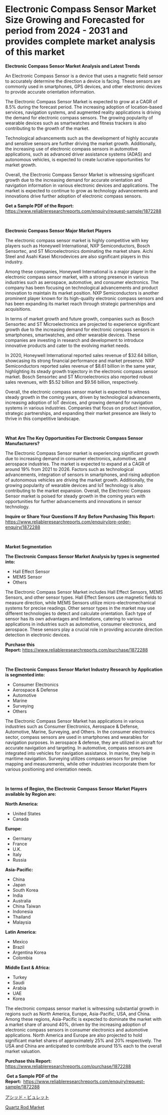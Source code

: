 <p><h1>Electronic Compass Sensor Market Size Growing and Forecasted for period from 2024 - 2031 and provides complete market analysis of this market</h1></p><p><strong>Electronic Compass Sensor Market Analysis and Latest Trends</strong></p>
<p><p>An Electronic Compass Sensor is a device that uses a magnetic field sensor to accurately determine the direction a device is facing. These sensors are commonly used in smartphones, GPS devices, and other electronic devices to provide accurate orientation information.</p><p>The Electronic Compass Sensor Market is expected to grow at a CAGR of 8.5% during the forecast period. The increasing adoption of location-based services, navigation systems, and augmented reality applications is driving the demand for electronic compass sensors. The growing popularity of wearable devices such as smartwatches and fitness trackers is also contributing to the growth of the market.</p><p>Technological advancements such as the development of highly accurate and sensitive sensors are further driving the market growth. Additionally, the increasing use of electronic compass sensors in automotive applications, such as advanced driver assistance systems (ADAS) and autonomous vehicles, is expected to create lucrative opportunities for market growth.</p><p>Overall, the Electronic Compass Sensor Market is witnessing significant growth due to the increasing demand for accurate orientation and navigation information in various electronic devices and applications. The market is expected to continue to grow as technology advancements and innovations drive further adoption of electronic compass sensors.</p></p>
<p><strong>Get a Sample PDF of the Report:&nbsp;</strong> <a href="https://www.reliableresearchreports.com/enquiry/request-sample/1872288">https://www.reliableresearchreports.com/enquiry/request-sample/1872288</a></p>
<p>&nbsp;</p>
<p><strong>Electronic Compass Sensor Major Market Players</strong></p>
<p><p>The electronic compass sensor market is highly competitive with key players such as Honeywell International, NXP Semiconductors, Bosch Sensortec, and ST Microelectronics dominating the market share. Aichi Steel and Asahi Kasei Microdevices are also significant players in this industry. </p><p>Among these companies, Honeywell International is a major player in the electronic compass sensor market, with a strong presence in various industries such as aerospace, automotive, and consumer electronics. The company has been focusing on technological advancements and product innovation to maintain its market position. NXP Semiconductors is another prominent player known for its high-quality electronic compass sensors and has been expanding its market reach through strategic partnerships and acquisitions.</p><p>In terms of market growth and future growth, companies such as Bosch Sensortec and ST Microelectronics are projected to experience significant growth due to the increasing demand for electronic compass sensors in smartphones, smartwatches, and other wearable devices. These companies are investing in research and development to introduce innovative products and cater to the evolving market needs.</p><p>In 2020, Honeywell International reported sales revenue of $32.64 billion, showcasing its strong financial performance and market presence. NXP Semiconductors reported sales revenue of $8.61 billion in the same year, highlighting its steady growth trajectory in the electronic compass sensor market. Bosch Sensortec and ST Microelectronics also reported robust sales revenues, with $5.52 billion and $9.56 billion, respectively.</p><p>Overall, the electronic compass sensor market is expected to witness steady growth in the coming years, driven by technological advancements, increasing adoption of IoT devices, and growing demand for navigation systems in various industries. Companies that focus on product innovation, strategic partnerships, and expanding their market presence are likely to thrive in this competitive landscape.</p></p>
<p>&nbsp;</p>
<p><strong>What Are The Key Opportunities For Electronic Compass Sensor Manufacturers?</strong></p>
<p><p>The Electronic Compass Sensor market is experiencing significant growth due to increasing demand in consumer electronics, automotive, and aerospace industries. The market is expected to expand at a CAGR of around 19% from 2021 to 2026. Factors such as technological advancements, integration of sensors in smartphones, and rising adoption of autonomous vehicles are driving the market growth. Additionally, the growing popularity of wearable devices and IoT technology is also contributing to the market expansion. Overall, the Electronic Compass Sensor market is poised for steady growth in the coming years with opportunities for further advancements and innovations in sensor technology.</p></p>
<p><strong>Inquire or Share Your Questions If Any Before Purchasing This Report:</strong> <a href="https://www.reliableresearchreports.com/enquiry/pre-order-enquiry/1872288">https://www.reliableresearchreports.com/enquiry/pre-order-enquiry/1872288</a></p>
<p>&nbsp;</p>
<p><strong>Market Segmentation</strong></p>
<p><strong>The Electronic Compass Sensor Market Analysis by types is segmented into:</strong></p>
<p><ul><li>Hall Effect Sensor</li><li>MEMS Sensor</li><li>Others</li></ul></p>
<p><p>The Electronic Compass Sensor Market includes Hall Effect Sensors, MEMS Sensors, and other sensor types. Hall Effect Sensors use magnetic fields to measure direction, while MEMS Sensors utilize micro-electromechanical systems for precise readings. Other sensor types in the market may use different technologies to detect and calculate orientation. Each type of sensor has its own advantages and limitations, catering to various applications in industries such as automotive, consumer electronics, and aerospace. These sensors play a crucial role in providing accurate direction detection in electronic devices.</p></p>
<p><strong>Purchase this Report:&nbsp;</strong><a href="https://www.reliableresearchreports.com/purchase/1872288">https://www.reliableresearchreports.com/purchase/1872288</a></p>
<p>&nbsp;</p>
<p><strong>The Electronic Compass Sensor Market Industry Research by Application is segmented into:</strong></p>
<p><ul><li>Consumer Electronics</li><li>Aerospace & Defense</li><li>Automotive</li><li>Marine</li><li>Surveying</li><li>Others</li></ul></p>
<p><p>The Electronic Compass Sensor Market has applications in various industries such as Consumer Electronics, Aerospace & Defense, Automotive, Marine, Surveying, and Others. In the consumer electronics sector, compass sensors are used in smartphones and wearables for navigation purposes. In aerospace & defense, they are utilized in aircraft for accurate navigation and targeting. In automotive, compass sensors are integrated into vehicles for navigation assistance. In marine, they help in maritime navigation. Surveying utilizes compass sensors for precise mapping and measurements, while other industries incorporate them for various positioning and orientation needs.</p></p>
<p>&nbsp;</p>
<p><strong>In terms of Region, the Electronic Compass Sensor Market Players available by Region are:</strong></p>
<p>
    <p> <strong> North America: </strong>
        <ul>
            <li>United States</li>
            <li>Canada</li>
        </ul>
        </p> 
    <p> <strong> Europe: </strong>
        <ul>
            <li>Germany</li>
            <li>France</li>
            <li>U.K.</li>
            <li>Italy</li>
            <li>Russia</li>
        </ul>
        </p> 
    <p> <strong> Asia-Pacific: </strong>
        <ul>
            <li>China</li>
            <li>Japan</li>
            <li>South Korea</li>
            <li>India</li>
            <li>Australia</li>
            <li>China Taiwan</li>
            <li>Indonesia</li>
            <li>Thailand</li>
            <li>Malaysia</li>
        </ul>
        </p> 
    <p> <strong> Latin America: </strong>
        <ul>
            <li>Mexico</li>
            <li>Brazil</li>
            <li>Argentina Korea</li>
            <li>Colombia</li>
        </ul>
        </p> 
    <p> <strong> Middle East & Africa: </strong>
        <ul>
            <li>Turkey</li>
            <li>Saudi</li>
            <li>Arabia</li>
            <li>UAE</li>
            <li>Korea</li>
        </ul>
    </p>
    </p>
<p><p>The electronic compass sensor market is witnessing substantial growth in regions such as North America, Europe, Asia-Pacific, USA, and China. Among these regions, Asia-Pacific is expected to dominate the market with a market share of around 40%, driven by the increasing adoption of electronic compass sensors in consumer electronics and automotive applications. North America and Europe are also projected to hold significant market shares of approximately 25% and 20% respectively. The USA and China are anticipated to contribute around 15% each to the overall market valuation.</p></p>
<p><strong>Purchase this Report: </strong><a href="https://www.reliableresearchreports.com/purchase/1872288">https://www.reliableresearchreports.com/purchase/1872288</a></p>
<p>&nbsp;<strong>Get a Sample PDF of the Report:&nbsp;&nbsp;</strong><a href="https://www.reliableresearchreports.com/enquiry/request-sample/1872288">https://www.reliableresearchreports.com/enquiry/request-sample/1872288</a></p>
<p><strong></strong></p>
<p><p><a href="https://github.com/mohamedbakry57/Market-Research-Report-List-3/blob/main/17017289020.md">アシッド・ビュレット</a></p><p><a href="https://frill-swim-3cd.notion.site/Quartz-Rod-Market-Size-Global-Industry-Overview-Market-Segmentation-and-Forecast-2024-to-2031-8f10c55c7a9647a4acea7476e0bf88ae">Quartz Rod Market</a></p></p>